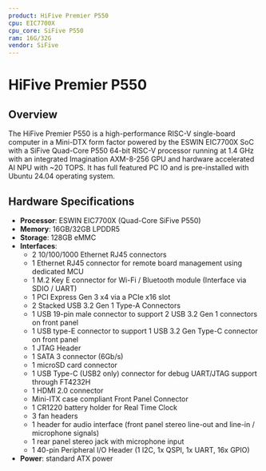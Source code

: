 ```yaml
---
product: HiFive Premier P550
cpu: EIC7700X
cpu_core: SiFive P550
ram: 16G/32G
vendor: SiFive
---
```


# HiFive Premier P550

## Overview

The HiFive Premier P550 is a high-performance RISC-V single-board computer in a Mini-DTX form factor powered by the ESWIN EIC7700X SoC with a SiFive Quad-Core P550 64-bit RISC-V processor running at 1.4 GHz with an integrated Imagination AXM-8-256 GPU and hardware accelerated AI NPU with ~20 TOPS. It has full featured PC IO and is pre-installed with Ubuntu 24.04 operating system.

## Hardware Specifications

- **Processor**: ESWIN EIC7700X (Quad-Core SiFive P550)
- **Memory**: 16GB/32GB LPDDR5
- **Storage**: 128GB eMMC
- **Interfaces**:
  - 2 10/100/1000 Ethernet RJ45 connectors
  - 1 Ethernet RJ45 connector for remote board management using dedicated MCU
  - 1 M.2 Key E connector for Wi-Fi / Bluetooth module (Interface via SDIO / UART)
  - 1 PCI Express Gen 3 x4 via a PCIe x16 slot
  - 2 Stacked USB 3.2 Gen 1 Type-A Connectors
  - 1 USB 19-pin male connector to support 2 USB 3.2 Gen 1 connectors on front panel
  - 1 USB type-E connector to support 1 USB 3.2 Gen Type-C connector on front panel
  - 1 JTAG Header
  - 1 SATA 3 connector (6Gb/s)
  - 1 microSD card connector
  - 1 USB Type-C (USB2 only) connector for debug UART/JTAG support through FT4232H
  - 1 HDMI 2.0 connector
  - Mini-ITX case compliant Front Panel Connector
  - 1 CR1220 battery holder for Real Time Clock
  - 3 fan headers
  - 1 header for audio interface (front panel stereo line-out and line-in / microphone signals)
  - 1 rear panel stereo jack with microphone input
  - 1 40-pin Peripheral I/O Header (1 I2C, 1x QSPI, 1x UART, 16x GPIO)
- **Power**: standard ATX power

